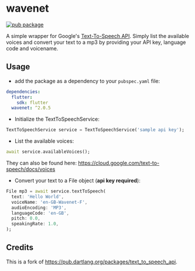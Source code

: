 # wavenet

[![pub package](https://img.shields.io/pub/v/wavenet.svg)](https://pub.dartlang.org/packages/wavenet)

A simple wrapper for Google's
[Text-To-Speech API](https://cloud.google.com/text-to-speech). Simply list the
available voices and convert your text to a mp3 by providing your API key,
language code and voicename.

## Usage

- add the package as a dependency to your `pubspec.yaml` file:

```yaml
dependencies:
  flutter:
    sdk: flutter
  wavenet: ^2.0.5
```

- Initialize the TextToSpeechService:

```dart
TextToSpeechService service = TextToSpeechService('sample api key');
```

- List the available voices:

```dart
await service.availableVoices();
```

They can also be found here: https://cloud.google.com/text-to-speech/docs/voices

- Convert your text to a File object (**api key required**):

```dart
File mp3 = await service.textToSpeech(
  text: 'Hello World',
  voiceName: 'en-GB-Wavenet-F',
  audioEncoding: 'MP3',
  languageCode: 'en-GB',
  pitch: 0.0,
  speakingRate: 1.0,
);
```

## Credits

This is a fork of https://pub.dartlang.org/packages/text_to_speech_api.
